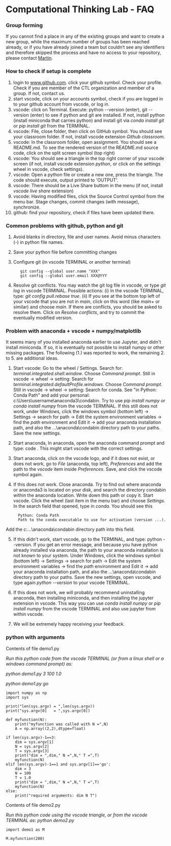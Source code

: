 # Computational Thinking Lab - FAQ

### Group forming

If you cannot find a place in any of the existing groups and want to create a new group, while the maximum number of groups has been reached already, or if you have already joined a team but couldn‘t see any identifiers and therefore skipped the process and have no access to your repository, please contact [Martin](https://polyphys.mat.ethz.ch/group/people/person-detail.mk.html).

### How to check if setup is complete

1. login to www.github.com. click your github symbol. Check your profile. Check if you are member of the CTL organization and member of a group. If not, contact us.
2. start vscode, click on your accounts symbol, check if you are logged in to your github account from vscode, or log in.
3. vscode: click on Terminal. Execute: python --version (enter), git --version (enter) to see if python and git are installed. If not, install python (install miniconda that carries python) and install git via *conda install git* or *pip install git* from the TERMINAL.
4. vscode: File, close folder, then click on GitHub symbol. You should see your classroom folder. If not, install vscode extension *Github classroom*.
5. vscode: In the classroom folder, open assignment. You should see a README.md. To see the rendered version of the README.md source code, click on the split screen symbol (top right)
6. vscode: You should see a triangle in the top right corner of your vscode screen (if not, install vscode extension *python*, or click on the settings wheel in vscode, check settings). 
7. vscode: Open a python file or create a new one, press the triangle. The code should execute, output printed to 'OUTPUT'.
8. vscode: There should be a Live Share buttom in the menu (if not, install *vscode live share* extension)
9. vscode: Having modified files, click the Source Control symbol from the menu bar. Stage changes, commit changes (with message), synchronize.
10. github: find your repository, check if files have been updated there.

### Common problems with github, python and git

1. Avoid blanks in directory, file and user names. Avoid minus characters (-) in python file names. 
2. Save your python file before committing changes
3. Configure git (in vscode TERMINAL or another terminal)

          git config --global user.name "XXX"
          git config --global user.email XXX@YYY

4. Resolve git conflicts. You may watch the git log file in vscode, or type *git log* in vscode TERMINAL. Possible actions: (i) In the vscode TERMINAL, type: *git config pull.rebase true*. (ii) If you see at the bottom top left of your vscode that you are not in *main*, click on this word (like *main+* or similar) and choose *main*. If there are conflicts, you should be asked to resolve them. Click on *Resolve conflicts*, and try to commit the eventually modified version. 

### Problem with anaconda + vscode + numpy/matplotlib

It seems many of you installed anaconda earlier to use Jupyter, and didn't install miniconda. If so, it is eventually not possible to install numpy or other missing packages. The following (1.) was reported to work, the remaining 2. to 5. are additional ideas. 

1. Start vscode: Go to the wheel / Settings. Search for: *terminal.integrated.shell.window*. Choose *Command prompt*. 
   Still in vscode -> wheel -> setting: Search for *terminal.integrated.defaultProfile.windows*. Choose *Command prompt*. 
   Still in vscode -> wheel -> setting: Search for conda. See "in Python: Conda Path" and add your personal: c:\Users\username\anaconda3\condabin.
   Try to use *pip install numpy* or *conda install numpy* from the vscode TERMINAL. If this still does not work, under Windows, click the windows symbol (bottom left)     -> Settings -> search for path -> Edit the system environment variables -> find the *path* environment and Edit it -> add your anaconda installation path, and also     the ...\anaconda\condabin directory path to your paths. Save the new settings. 

2. Start anaconda, In anaconda, open the anaconda command prompt and type: code <return>. This might start vscode with the correct settings. 
3. Start anaconda, click on the vscode logo, and if it does not exist, or does not work, go to *File* (anaconda, top left), *Preferences* and add the path to the *vscode* item inside *Preferences*. Save, and click the vscode symbol again. 
4. If this does not work. Close anaconda. Try to find out where anaconda or anaconda3 is located on your disk, and search the directory condabin within the anaconda location. Write down this path or copy it. Start vscode. Click the wheel (last item in the menu bar) and choose *Settings*. In the search field that opened, type in *conda*. You should see this
    
         Python: Conda Path
         Path to the conda executable to use for activation (version ...).
Add the c:\...\anaconda\condabin directory path into this field. 
    
5. If this didn't work, start vscode, go to the TERMINAL, and type: python --version. If you get an error message, and because you have python already installed via anaconda, the path to your anaconda installation is not known to your system. Under Windows, click the windows symbol (bottom left) -> Settings -> search for path -> Edit the system environment variables -> find the *path* environment and Edit it -> add your anaconda installation path, and also the ...\anaconda\condabin directory path to your paths. Save the new settings, open vscode, and type again *python --version* to your vscode TERMINAL.
   
5. If this does not work, we will probably recommend uninstalling anaconda, then installing miniconda, and then installing the jupyter extension in vscode. This way you can use *conda install numpy* or *pip install numpy* from the vscode TERMINAL and also use jupyter from within vscode. 
    
6. We will be extremely happy receiving your feedback. 

### python with arguments


Contents of file demo1.py

*Run this python code from the vscode TERMINAL (or from a linux shell or a windows command prompt) as:*

*python demo1.py 3 100 1.0*

*python demo1.py go*

    import numpy as np
    import sys
    
    print("len(sys.argv) = ",len(sys.argv))
    print("sys.argv[0]   = ",sys.argv[0])

    def myfunction(N):
        print("myfunction was called with N =",N)
        A = np.array((2,2),dtype=float)

    if len(sys.argv)-1==3:
        dim = sys.argv[1]
        N = sys.argv[2]  
        T = sys.argv[3] 
        print("dim = ",dim," N =",N," T =",T)
        myfunction(N)
    elif len(sys.argv)-1==1 and sys.argv[1]=='go':
        dim = 3
        N = 100
        T = 1.0
        print("dim = ",dim," N =",N," T =",T)
        myfunction(N)
    else:
        print("required arguments: dim N T")
        
        
 Contents of file demo2.py
 
 *Run this python code using the vscode triangle, or from the vscode TERMINAL as: python demo2.py*
    
    import demo1 as M
    
    M.myfunction(200)


